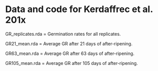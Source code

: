 Data and code for Kerdaffrec et al. 201x
==
GR_replicates.rda = Germination rates for all replicates.

GR21_mean.rda = Average GR after 21 days of after-ripening.

GR63_mean.rda = Average GR after 63 days of after-ripening.

GR105_mean.rda = Average GR after 105 days of after-ripening.
